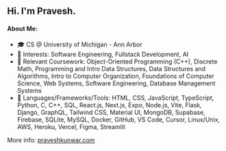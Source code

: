 ## Hi. I'm Pravesh.

#### About Me:
- 🎓 CS @ University of Michigan - Ann Arbor
- 📌 Interests: Software Engineering, Fullstack Development, AI
- 📜 Relevant Coursework: Object-Oriented Programming (C++), Discrete Math, Programming and Intro Data
 Structures, Data Structures and Algorithms, Intro to Computer Organization, Foundations of Computer Science, Web
 Systems, Software Engineering, Database Management Systems
- 🚀 Languages/Frameworks/Tools: HTML, CSS, JavaScript, TypeScript, Python, C, C++, SQL, React.js, Next.js, Expo, Node.js, Vite, Flask, Django, GraphQL, Tailwind CSS, Material UI, MongoDB, Supabase, Firebase, SQLite, MySQL, Docker, GitHub, VS Code, Cursor, Linux/Unix, AWS, Heroku, Vercel, Figma, Streamlit

More info: [praveshkunwar.com](https://praveshkunwar.com/)
